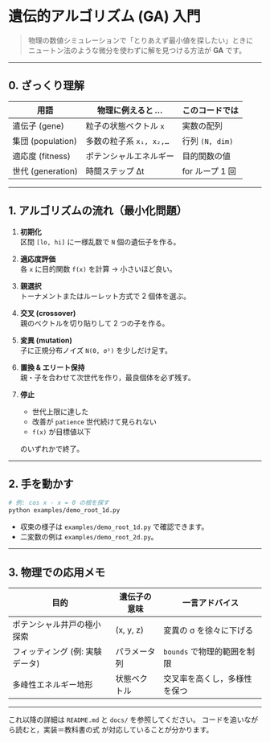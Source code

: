 # 遺伝的アルゴリズム (GA) 入門

> 物理の数値シミュレーションで「とりあえず最小値を探したい」ときに  
>  ニュートン法のような微分を使わずに解を見つける方法が **GA** です。

---

## 0. ざっくり理解

| 用語         | 物理に例えると …          | このコードでは |
|--------------|---------------------------|---------------|
| 遺伝子 (gene) | 粒子の状態ベクトル `x`   | 実数の配列     |
| 集団 (population) | 多数の粒子系 `x₁, x₂,…` | 行列 `(N, dim)` |
| 適応度 (fitness) | ポテンシャルエネルギー   | 目的関数の値    |
| 世代 (generation) | 時間ステップ Δt         | for ループ 1 回 |

---

## 1. アルゴリズムの流れ（最小化問題）

1. **初期化**  
   区間 `[lo, hi]` に一様乱数で `N` 個の遺伝子を作る。
2. **適応度評価**  
   各 `x` に目的関数 `f(x)` を計算 → 小さいほど良い。
3. **親選択**  
   トーナメントまたはルーレット方式で 2 個体を選ぶ。
4. **交叉 (crossover)**  
   親のベクトルを切り貼りして 2 つの子を作る。
5. **変異 (mutation)**  
   子に正規分布ノイズ `N(0, σ²)` を少しだけ足す。
6. **置換 & エリート保持**  
   親・子を合わせて次世代を作り，最良個体を必ず残す。
7. **停止**  
   - 世代上限に達した  
   - 改善が `patience` 世代続けて見られない  
   - `f(x)` が目標値以下

   のいずれかで終了。

---

## 2. 手を動かす

```bash
# 例: cos x - x = 0 の根を探す
python examples/demo_root_1d.py
````

* 収束の様子は `examples/demo_root_1d.py` で確認できます。
* 二変数の例は `examples/demo_root_2d.py`。

---

## 3. 物理での応用メモ

| 目的                 | 遺伝子の意味    | 一言アドバイス            |
| ------------------ | --------- | ------------------ |
| ポテンシャル井戸の極小探索      | (x, y, z) | 変異の σ を徐々に下げる      |
| フィッティング (例: 実験データ) | パラメータ列    | `bounds` で物理的範囲を制限 |
| 多峰性エネルギー地形         | 状態ベクトル    | 交叉率を高くし，多様性を保つ     |

---

これ以降の詳細は `README.md` と `docs/` を参照してください。
コードを追いながら読むと，実装＝教科書の式 が対応していることが分かります。